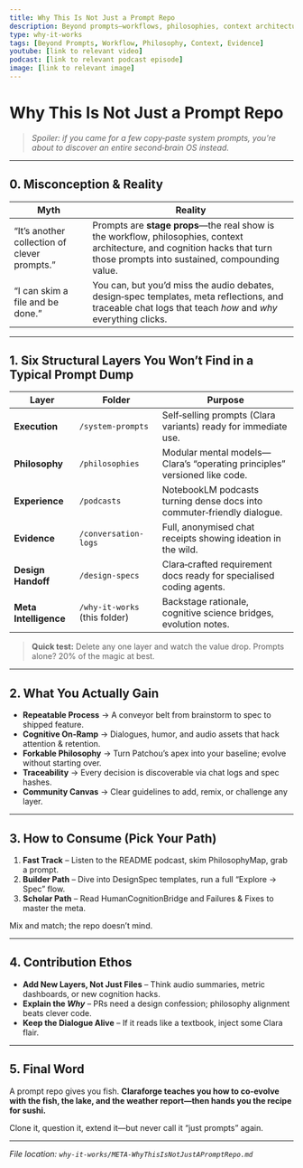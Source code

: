 ```yaml
---
title: Why This Is Not Just a Prompt Repo
description: Beyond prompts—workflows, philosophies, context architecture, and cognition hacks that create compounding value.
type: why-it-works
tags: [Beyond Prompts, Workflow, Philosophy, Context, Evidence]
youtube: [link to relevant video]
podcast: [link to relevant podcast episode]
image: [link to relevant image]
---
```


# Why This Is **Not** Just a Prompt Repo

> *Spoiler: if you came for a few copy‑paste system prompts, you’re about to discover an entire second‑brain OS instead.*

---

## 0. Misconception & Reality

| Myth                                         | Reality                                                                                                                                                                       |
| -------------------------------------------- | ----------------------------------------------------------------------------------------------------------------------------------------------------------------------------- |
| “It’s another collection of clever prompts.” | Prompts are **stage props**—the real show is the workflow, philosophies, context architecture, and cognition hacks that turn those prompts into sustained, compounding value. |
| “I can skim a file and be done.”             | You can, but you’d miss the audio debates, design‑spec templates, meta reflections, and traceable chat logs that teach *how* and *why* everything clicks.                     |

---

## 1. Six Structural Layers You Won’t Find in a Typical Prompt Dump

| Layer                 | Folder                      | Purpose                                                                   |
| --------------------- | --------------------------- | ------------------------------------------------------------------------- |
| **Execution**         | `/system-prompts`            | Self‑selling prompts (Clara variants) ready for immediate use.            |
| **Philosophy**        | `/philosophies`             | Modular mental models—Clara’s “operating principles” versioned like code. |
| **Experience**        | `/podcasts`                    | NotebookLM podcasts turning dense docs into commuter‑friendly dialogue.   |
| **Evidence**          | `/conversation-logs`         | Full, anonymised chat receipts showing ideation in the wild.              |
| **Design Handoff**    | `/design-specs`              | Clara‑crafted requirement docs ready for specialised coding agents.       |
| **Meta Intelligence** | `/why-it-works` (this folder) | Backstage rationale, cognitive science bridges, evolution notes.          |

> **Quick test:** Delete any one layer and watch the value drop. Prompts alone? 20% of the magic at best.

---

## 2. What You Actually Gain

* **Repeatable Process** → A conveyor belt from brainstorm to spec to shipped feature.
* **Cognitive On‑Ramp** → Dialogues, humor, and audio assets that hack attention & retention.
* **Forkable Philosophy** → Turn Patchou’s apex into your baseline; evolve without starting over.
* **Traceability** → Every decision is discoverable via chat logs and spec hashes.
* **Community Canvas** → Clear guidelines to add, remix, or challenge any layer.

---

## 3. How to Consume (Pick Your Path)

1. **Fast Track** – Listen to the README podcast, skim PhilosophyMap, grab a prompt.
2. **Builder Path** – Dive into DesignSpec templates, run a full “Explore → Spec” flow.
3. **Scholar Path** – Read HumanCognitionBridge and Failures & Fixes to master the meta.

Mix and match; the repo doesn’t mind.

---

## 4. Contribution Ethos

* **Add New Layers, Not Just Files** – Think audio summaries, metric dashboards, or new cognition hacks.
* **Explain the *Why*** – PRs need a design confession; philosophy alignment beats clever code.
* **Keep the Dialogue Alive** – If it reads like a textbook, inject some Clara flair.

---

## 5. Final Word

A prompt repo gives you fish. **Claraforge teaches you how to co‑evolve with the fish, the lake, and the weather report—then hands you the recipe for sushi.**

Clone it, question it, extend it—but never call it “just prompts” again.

---

*File location: `why-it-works/META-WhyThisIsNotJustAPromptRepo.md`*
